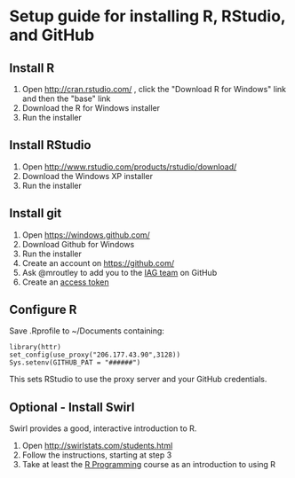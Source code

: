 # Setup guide for installing R, RStudio, and GitHub

## Install R

1. Open http://cran.rstudio.com/ , click the "Download R for Windows" link and then the "base" link
2. Download the R for Windows installer
3. Run the installer

## Install RStudio

1. Open http://www.rstudio.com/products/rstudio/download/
2. Download the Windows XP installer
3. Run the installer

	
## Install git

1. Open https://windows.github.com/
2. Download Github for Windows
3. Run the installer
4. Create an account on https://github.com/
5. Ask @mroutley to add you to the [IAG team](https://github.com/InfrastructureAnalytics) on GitHub
6. Create an [access token](https://help.github.com/articles/creating-an-access-token-for-command-line-use/)
	
## Configure R

Save .Rprofile to ~/Documents containing:

	library(httr)
	set_config(use_proxy("206.177.43.90",3128))
	Sys.setenv(GITHUB_PAT = "######")
  
This sets RStudio to use the proxy server and your GitHub credentials.

## Optional - Install Swirl

Swirl provides a good, interactive introduction to R.

1. Open http://swirlstats.com/students.html
2. Follow the instructions, starting at step 3
3. Take at least the [R Programming](https://github.com/swirldev/swirl_courses#swirl-courses) course as an introduction to using R
